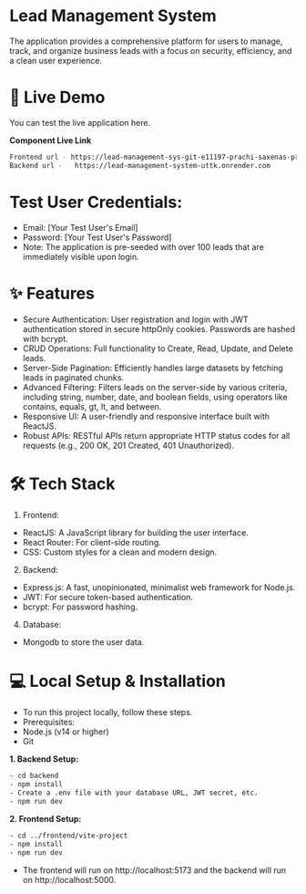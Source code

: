 # Lead Management System
The application provides a comprehensive platform for users to manage, track, and organize business leads with a focus on security, efficiency, and a clean user experience.


# 🚀 Live Demo
You can test the live application here.

**Component	Live Link**
```bash
Frontend url - https://lead-management-sys-git-e11197-prachi-saxenas-projects-8b0ba808.vercel.app/
Backend url -	https://lead-management-system-uttk.onrender.com
```


# Test User Credentials:
- Email: [Your Test User's Email]
- Password: [Your Test User's Password]
- Note: The application is pre-seeded with over 100 leads that are immediately visible upon login.

# ✨ Features
- Secure Authentication: User registration and login with JWT authentication stored in secure httpOnly cookies. Passwords are hashed with bcrypt.
- CRUD Operations: Full functionality to Create, Read, Update, and Delete leads.
- Server-Side Pagination: Efficiently handles large datasets by fetching leads in paginated chunks.
- Advanced Filtering: Filters leads on the server-side by various criteria, including string, number, date, and boolean fields, using operators like contains, equals, gt, lt, and between.
- Responsive UI: A user-friendly and responsive interface built with ReactJS.
- Robust APIs: RESTful APIs return appropriate HTTP status codes for all requests (e.g., 200 OK, 201 Created, 401 Unauthorized).

# 🛠️ Tech Stack
1. Frontend:
- ReactJS: A JavaScript library for building the user interface.
- React Router: For client-side routing.
- CSS: Custom styles for a clean and modern design.

2. Backend:
- Express.js: A fast, unopinionated, minimalist web framework for Node.js.
- JWT: For secure token-based authentication.
- bcrypt: For password hashing.

4. Database:
- Mongodb to store the user data.

# 💻 Local Setup & Installation
- To run this project locally, follow these steps.
- Prerequisites:
- Node.js (v14 or higher)
- Git

**1. Backend Setup:**
```bash
- cd backend
- npm install
- Create a .env file with your database URL, JWT secret, etc.
- npm run dev
```

**2. Frontend Setup:**
```bash
- cd ../frontend/vite-project
- npm install
- npm run dev
```

- The frontend will run on http://localhost:5173 and the backend will run on http://localhost:5000.
